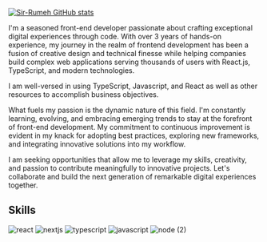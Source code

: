 [![Sir-Rumeh GitHub stats](https://github-readme-stats.vercel.app/api?username=Sir-Rumeh&count_private=true&show_icons=true&theme=radical)](https://github.com/Sir-Rumeh/github-readme-stats) 


I'm a seasoned front-end developer passionate about crafting exceptional digital experiences through code. 
With over 3 years of hands-on experience, my journey in the realm of frontend development has been a fusion of creative design and technical finesse while helping companies build complex web applications serving thousands of users with React.js, TypeScript, and modern technologies.

I am well-versed in using TypeScript, Javascript, and React as well as other resources to accomplish business objectives.

What fuels my passion is the dynamic nature of this field. I'm constantly learning, evolving, and embracing emerging trends to stay at the forefront of front-end development. My commitment to continuous improvement is evident in my knack for adopting best practices, exploring new frameworks, and integrating innovative solutions into my workflow.

I am seeking opportunities that allow me to leverage my skills, creativity, and passion to contribute meaningfully to innovative projects. Let's collaborate and build the next generation of remarkable digital experiences together.


## Skills



![react](https://github.com/Sir-Rumeh/Sir-Rumeh/assets/95687544/5c92e7ab-b6b3-4fb4-b3c0-2c96f20305f3)    ![nextjs](https://github.com/Sir-Rumeh/Sir-Rumeh/assets/95687544/edc768b5-f93c-4138-8ddb-7c0d26de3cb2)    ![typescript](https://github.com/Sir-Rumeh/Sir-Rumeh/assets/95687544/3b8ef86d-3cfd-45b1-9c86-5c9c0d9f195b)    ![javascript](https://github.com/Sir-Rumeh/Sir-Rumeh/assets/95687544/a0cb1240-b6a1-40d9-9c3a-b9fcf058f3d4)    ![node (2)](https://github.com/Sir-Rumeh/Sir-Rumeh/assets/95687544/0818af37-88e0-47f5-8bc0-2aed1b45876c)


